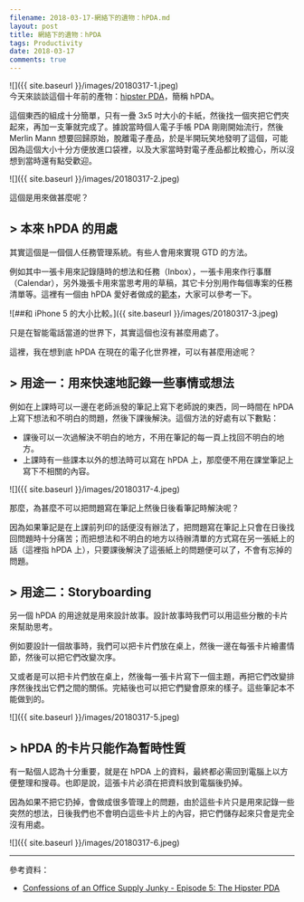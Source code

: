 ```yaml
---
filename: 2018-03-17-網絡下的遺物：hPDA.md
layout: post
title: 網絡下的遺物：hPDA
tags: Productivity
date: 2018-03-17
comments: true
---
```


![]({{ site.baseurl }}/images/20180317-1.jpeg)  
今天來談談這個十年前的產物：[hipster PDA](https://en.m.wikipedia.org/wiki/Hipster_PDA)，簡稱 hPDA。

這個東西的組成十分簡單，只有一疊 3x5 吋大小的卡紙，然後找一個夾把它們夾起來，再加一支筆就完成了。據說當時個人電子手帳 PDA 剛剛開始流行，然後 Merlin Mann 想要回歸原始，脫離電子產品，於是半開玩笑地發明了這個，可能因為這個大小十分方便放進口袋裡，以及大家當時對電子產品都比較擔心，所以沒想到當時還有點受歡迎。

![]({{ site.baseurl }}/images/20180317-2.jpeg)

這個是用來做甚麼呢？

## > 本來 hPDA 的用處
其實這個是一個個人任務管理系統。有些人會用來實現 GTD 的方法。

例如其中一張卡用來記錄隨時的想法和任務（Inbox），一張卡用來作行事曆（Calendar），另外幾張卡用來當思考用的草稿，其它卡分別用作每個專案的任務清單等。這裡有一個由 hPDA 愛好者做成的[範本](http://www.diyplanner.com/templates/official/hpda)，大家可以參考一下。

![##和 iPhone 5 的大小比較。]({{ site.baseurl }}/images/20180317-3.jpeg)

只是在智能電話當道的世界下，其實這個也沒有甚麼用處了。

這裡，我在想到底 hPDA 在現在的電子化世界裡，可以有甚麼用途呢？

## > 用途一：用來快速地記錄一些事情或想法

例如在上課時可以一邊在老師派發的筆記上寫下老師說的東西，同一時間在 hPDA 上寫下想法和不明白的問題，然後下課後解決。這個方法的好處有以下數點：

* 課後可以一次過解決不明白的地方，不用在筆記的每一頁上找回不明白的地方。
* 上課時有一些課本以外的想法時可以寫在 hPDA 上，那麼便不用在課堂筆記上寫下不相關的內容。

![]({{ site.baseurl }}/images/20180317-4.jpeg)

那麼，為甚麼不可以把問題寫在筆記上然後日後看筆記時解決呢？

因為如果筆記是在上課前列印的話便沒有辦法了，把問題寫在筆記上只會在日後找回問題時十分痛苦；而把想法和不明白的地方以待辦清單的方式寫在另一張紙上的話（這裡指 hPDA 上），只要課後解決了這張紙上的問題便可以了，不會有忘掉的問題。

## >  用途二：Storyboarding

另一個 hPDA 的用途就是用來設計故事。設計故事時我們可以用這些分散的卡片來幫助思考。

例如要設計一個故事時，我們可以把卡片們放在桌上，然後一邊在每張卡片繪畫情節，然後可以把它們改變次序。

又或者是可以把卡片們放在桌上，然後每一張卡片寫下一個主題，再把它們改變排序然後找出它們之間的關係。完結後也可以把它們變會原來的樣子。這些筆記本不能做到的。

![]({{ site.baseurl }}/images/20180317-5.jpeg)

## > hPDA 的卡片只能作為暫時性質

有一點個人認為十分重要，就是在 hPDA 上的資料，最終都必需回到電腦上以方便整理和搜尋。也即是說，這張卡片必須在把資料放到電腦後扔掉。

因為如果不把它扔掉，會做成很多管理上的問題，由於這些卡片只是用來記錄一些突然的想法，日後我們也不會明白這些卡片上的內容，把它們儲存起來只會是完全沒有用處。

![]({{ site.baseurl }}/images/20180317-6.jpeg)

---
參考資料：
* [Confessions of an Office Supply Junky - Episode 5: The Hipster PDA](https://youtu.be/mvFTeajLNgg)



